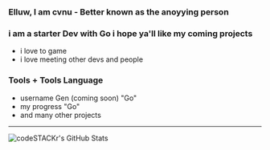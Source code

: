 ### Elluw, I am cvnu - Better known as the anoyying person

### i am a starter Dev with Go i hope ya'll like my coming projects
- i love to game
- i love meeting other devs and people


### Tools + Tools Language
- username Gen (coming soon) "Go"
- my progress "Go"
- and many other projects

<!---------MY-GITHUB-STATS------------------->

---
<img align="left" alt="codeSTACKr's GitHub Stats" src="https://github-readme-stats.vercel.app/api?username=cvnu&amp;show_icons=true&amp;hide_border=false&amp;title_color=ff652f&amp;icon_color=#FF00FF&amp;bg_color=FF00FF&amp;text_color=ffffff&amp;border_color=000000" style="max-width: 100%;">
